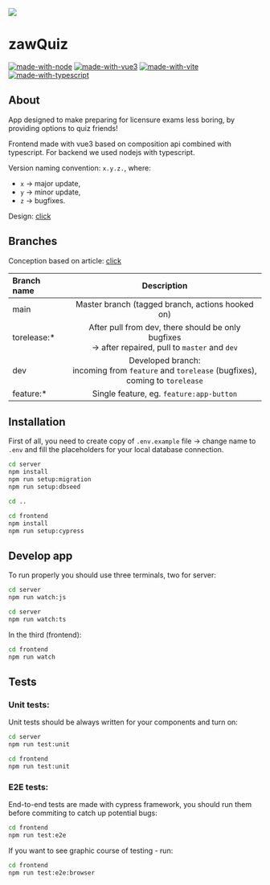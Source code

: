 ![](https://github.com/zawQuiz/zawQuiz/blob/master/assets/mockup.png?raw=true)

# zawQuiz

[![made-with-node](https://img.shields.io/badge/Made%20with-Node-3C873A.svg)](https://nodejs.org/en/)
[![made-with-vue3](https://img.shields.io/badge/Made%20with-Vue3-3EAF7C.svg)](https://www.vuejs.com/)
[![made-with-vite](https://img.shields.io/badge/Made%20with-Vite-b939FE.svg)](https://vitejs.dev/)
[![made-with-typescript](https://img.shields.io/badge/Made%20with-TypeScript-2F74C0.svg)](https://www.typescriptlang.org/)

## About

<p>App designed to make preparing for licensure exams less boring, by providing options to quiz friends!</p>
<p>Frontend made with vue3 based on composition api combined with typescript. For backend we used nodejs with typescript.</p>

Version naming convention: `x.y.z.`, where:
* `x` -> major update,
* `y` -> minor update,
* `z` -> bugfixes.
<p>Design: <a href="https://www.figma.com/file/JTSID0J1NLaALDLA1PFEWv/EE09?node-id=0%3A1">click</a></p>

## Branches

<p>Conception based on article: <a href="https://nvie.com/posts/a-successful-git-branching-model/">click</a></p>

| Branch name           |      Description          |
| :-------------------- | :-----------------------: |
| main                  |      Master branch (tagged branch, actions hooked on)                                                                 |
| torelease:*           |      After pull from dev, there should be only bugfixes <br> -> after repaired, pull to `master` and `dev`            |
| dev                   |      Developed branch: <br> incoming from `feature` and `torelease` (bugfixes), <br> coming to `torelease`            |
| feature:*             |      Single feature, eg. `feature:app-button`                                                                         |


## Installation

First of all, you need to create copy of `.env.example` file -> change name to `.env` and fill the placeholders for your local database connection.

```bash
cd server
npm install
npm run setup:migration
npm run setup:dbseed

cd ..

cd frontend
npm install
npm run setup:cypress
```

## Develop app

To run properly you should use three terminals, two for server:

```bash
cd server
npm run watch:js
```
```bash
cd server
npm run watch:ts
```

In the third (frontend):

```bash
cd frontend
npm run watch
```

## Tests

### Unit tests:

Unit tests should be always written for your components and turn on:
```bash
cd server
npm run test:unit
```
```bash
cd frontend
npm run test:unit
```

### E2E tests:
End-to-end tests are made with cypress framework, you should run them before commiting to catch up potential bugs:
```bash
cd frontend
npm run test:e2e
```
If you want to see graphic course of testing - run:
```bash
cd frontend
npm run test:e2e:browser
```
